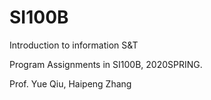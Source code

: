 # SI100B
Introduction to information S&amp;T

Program Assignments in SI100B, 2020SPRING.

Prof. Yue Qiu, Haipeng Zhang
